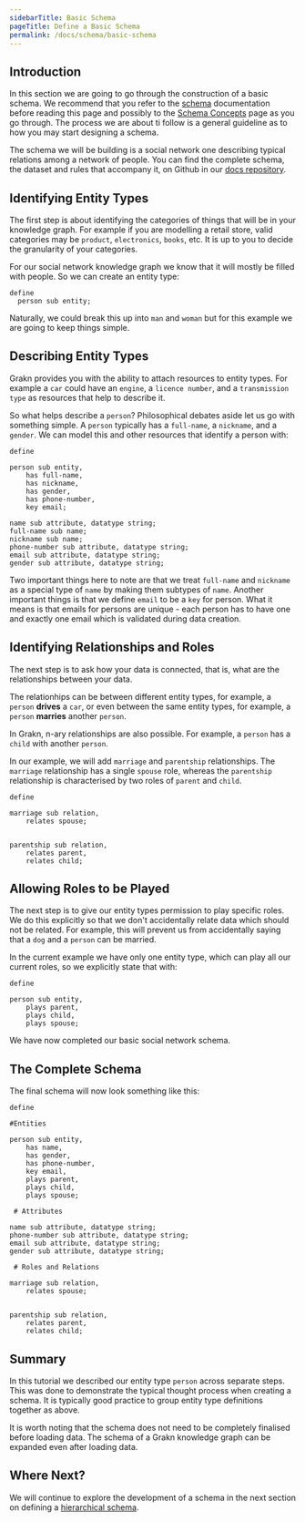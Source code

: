 ```yaml
---
sidebarTitle: Basic Schema
pageTitle: Define a Basic Schema
permalink: /docs/schema/basic-schema
---
```


## Introduction

In this section we are going to go through the construction of a basic schema. We recommend that you refer to the [schema](/docs/schema/overview) documentation before reading this page and possibly to the [Schema Concepts](/docs/schema/concepts) page as you go through. 
The process we are about ti follow is a general guideline as to how you may start designing a schema.

The schema we will be building is a social network one describing typical relations among a network of people. 
You can find the complete schema, the dataset and rules that accompany it, on Github in our [docs repository](https://github.com/graknlabs/docs/blob/master/files/social-network-schema.gql).


## Identifying Entity Types

The first step is about identifying the categories of things that will be in your knowledge graph.
For example if you are modelling a retail store, valid categories may be `product`, `electronics`, `books`, etc.  It is up to you to decide the granularity of your categories.

For our social network knowledge graph we know that it will mostly be filled with people. So we can create an entity type:

```graql
define
  person sub entity;
```

Naturally, we could break this up into `man` and `woman` but for this example we are going to keep things simple.  

## Describing Entity Types

Grakn provides you with the ability to attach resources to entity types. For example a `car` could have an `engine`, a `licence number`, and a `transmission type` as resources that help to describe it.

So what helps describe a `person`?
Philosophical debates aside let us go with something simple. A `person` typically has a `full-name`, a `nickname`, and a `gender`. We can model this and other resources that identify a person with:

```graql
define

person sub entity,
    has full-name,
    has nickname,
    has gender,
    has phone-number,
    key email;

name sub attribute, datatype string;
full-name sub name;
nickname sub name;
phone-number sub attribute, datatype string;
email sub attribute, datatype string;
gender sub attribute, datatype string;
```

Two important things here to note are that we treat `full-name` and `nickname` as a special type of `name` by making them subtypes of `name`. Another important things is that we define `email` to be a `key` for person. What it means is that
emails for persons are unique - each person has to have one and exactly one email which is validated during data creation.

## Identifying Relationships and Roles

The next step is to ask how your data is connected, that is, what are the relationships between your data.

The relationhips can be between different entity types, for example, a `person` **drives** a `car`, or even between the same entity types, for example, a `person` **marries** another `person`.

In Grakn, n-ary relationships are also possible. For example, a `person` has a `child` with another `person`.

In our example, we will add `marriage` and `parentship` relationships. The `marriage` relationship has a single `spouse` role, whereas the `parentship` relationship is characterised
by two roles of `parent` and `child`. 

```graql
define

marriage sub relation,
	relates spouse;
	

parentship sub relation,
  	relates parent,
	relates child;
```

## Allowing Roles to be Played

The next step is to give our entity types permission to play specific roles. We do this explicitly so that we don't accidentally relate data which should not be related. For example, this will prevent us from accidentally saying that a `dog` and a `person` can be married.

In the current example we have only one entity type, which can play all our current roles, so we explicitly state that with:  

```graql
define

person sub entity,
    plays parent,
    plays child,
    plays spouse;
```    

We have now completed our basic social network schema.

## The Complete Schema

The final schema will now look something like this:

```graql
define

#Entities

person sub entity,
    has name,
    has gender,
    has phone-number,
    key email,
    plays parent,
    plays child,
    plays spouse;

 # Attributes

name sub attribute, datatype string;
phone-number sub attribute, datatype string;
email sub attribute, datatype string;
gender sub attribute, datatype string;

 # Roles and Relations

marriage sub relation,
	relates spouse;
	

parentship sub relation,
  	relates parent,
	relates child;
```

## Summary

In this tutorial we described our entity type `person` across separate steps. This was done to demonstrate the typical thought process when creating a schema. It is typically good practice to group entity type definitions together as above.

It is worth noting that the schema does not need to be completely finalised before loading data. The schema of a Grakn knowledge graph can be expanded even after loading data.

## Where Next?

We will continue to explore the development of a schema in the next section on defining a [hierarchical schema](./hierarchical-schema).
